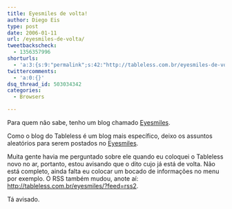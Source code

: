 ```yaml
---
title: Eyesmiles de volta!
author: Diego Eis
type: post
date: 2006-01-11
url: /eyesmiles-de-volta/
tweetbackscheck:
  - 1356357996
shorturls:
  - 'a:3:{s:9:"permalink";s:42:"http://tableless.com.br/eyesmiles-de-volta";s:7:"tinyurl";s:26:"http://tinyurl.com/3e4h2od";s:4:"isgd";s:19:"http://is.gd/9nwjdm";}'
twittercomments:
  - 'a:0:{}'
dsq_thread_id: 503034342
categories:
  - Browsers

---
```

Para quem não sabe, tenho um blog chamado [Eyesmiles][1].
  
Como o blog do Tableless é um blog mais específico, deixo os assuntos aleatórios para serem postados no [Eyesmiles][1].
  
Muita gente havia me perguntado sobre ele quando eu coloquei o Tableless novo no ar, portanto, estou avisando que o dito cujo já está de volta. Não está completo, ainda falta eu colocar um bocado de informações no menu por exemplo. O RSS também mudou, anote aí: <http://tableless.com.br/eyesmiles/?feed=rss2>.

Tá avisado.

 [1]: http://tableless.com.br/eyesmiles/